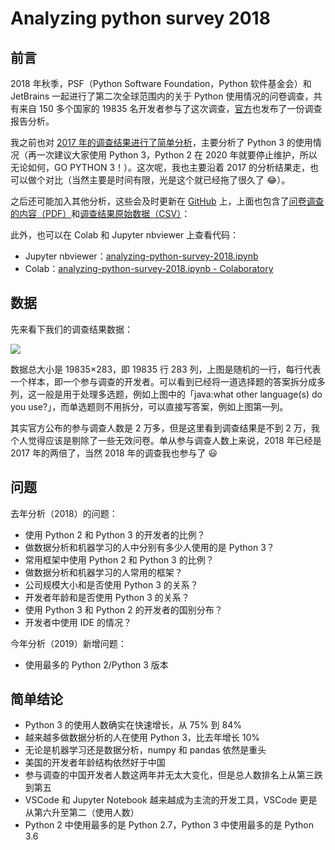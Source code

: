 # Analyzing python survey 2018

## 前言

2018 年秋季，PSF（Python Software Foundation，Python 软件基金会）和 JetBrains 一起进行了第二次全球范围内的关于 Python 使用情况的问卷调查，共有来自 150 多个国家的 19835 名开发者参与了这次调查，[官方](https://www.jetbrains.com/research/python-developers-survey-2018/)也发布了一份调查报告分析。

我之前也对 [2017 年的调查结果进行了简单分析](https://alanlee.fun/2018/04/28/analyzing-python-survey-2017/)，主要分析了 Python 3 的使用情况（再一次建议大家使用 Python 3，Python 2 在 2020 年就要停止维护，所以无论如何，GO PYTHON 3！）。这次呢，我也主要沿着 2017 的分析结果走，也可以做个对比（当然主要是时间有限，光是这个就已经拖了很久了 😂）。

之后还可能加入其他分析，这些会及时更新在 [GitHub](https://github.com/secsilm/analyzing-python-survey-2018) 上，上面也包含了[问卷调查的内容（PDF）](./Python_developers_survey_2018_questions.pdf)和[调查结果原始数据（CSV）](./python_psf_external_18.csv)：

<div class="github-card" data-github="secsilm/analyzing-python-survey-2018" data-width="500" data-height="155" data-theme="default"></div>
<script src="//cdn.jsdelivr.net/github-cards/latest/widget.js"></script>

此外，也可以在 Colab 和 Jupyter nbviewer 上查看代码：

- Jupyter nbviewer：[analyzing-python-survey-2018.ipynb](https://nbviewer.jupyter.org/github/secsilm/analyzing-python-survey-2018/blob/master/analyzing-python-survey-2018.ipynb)
- Colab：[analyzing-python-survey-2018.ipynb - Colaboratory](https://colab.research.google.com/github/secsilm/analyzing-python-survey-2018/blob/master/analyzing-python-survey-2018.ipynb)

## 数据

先来看下我们的调查结果数据：

![](https://i.imgur.com/nnlXCtD.png)

数据总大小是 19835×283，即 19835 行 283 列，上图是随机的一行，每行代表一个样本，即一个参与调查的开发者。可以看到已经将一道选择题的答案拆分成多列，这一般是用于处理多选题，例如上图中的「java:what other language(s) do you use?」，而单选题则不用拆分，可以直接写答案，例如上图第一列。

其实官方公布的参与调查人数是 2 万多，但是这里看到调查结果是不到 2 万，我个人觉得应该是剔除了一些无效问卷。单从参与调查人数上来说，2018 年已经是 2017 年的两倍了，当然 2018 年的调查我也参与了 😃

## 问题

去年分析（2018）的问题：

- 使用 Python 2 和 Python 3 的开发者的比例？
- 做数据分析和机器学习的人中分别有多少人使用的是 Python 3？
- 常用框架中使用 Python 2 和 Python 3 的比例？
- 做数据分析和机器学习的人常用的框架？
- 公司规模大小和是否使用 Python 3 的关系？
- 开发者年龄和是否使用 Python 3 的关系？
- 使用 Python 3 和 Python 2 的开发者的国别分布？
- 开发者中使用 IDE 的情况？

今年分析（2019）新增问题：

- 使用最多的 Python 2/Python 3 版本

## 简单结论

- Python 3 的使用人数确实在快速增长，从 75% 到 84%
- 越来越多做数据分析的人在使用 Python 3，比去年增长 10%
- 无论是机器学习还是数据分析，numpy 和 pandas 依然是重头
- 美国的开发者年龄结构依然好于中国
- 参与调查的中国开发者人数这两年并无太大变化，但是总人数排名上从第三跌到第五
- VSCode 和 Jupyter Notebook 越来越成为主流的开发工具，VSCode 更是从第六升至第二（使用人数）
- Python 2 中使用最多的是 Python 2.7，Python 3 中使用最多的是 Python 3.6